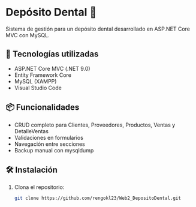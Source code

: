 # Depósito Dental 🦷

Sistema de gestión para un depósito dental desarrollado en ASP.NET Core MVC con MySQL.

## 🧰 Tecnologías utilizadas

- ASP.NET Core MVC (.NET 9.0)
- Entity Framework Core
- MySQL (XAMPP)
- Visual Studio Code

## 📦 Funcionalidades

- CRUD completo para Clientes, Proveedores, Productos, Ventas y DetalleVentas
- Validaciones en formularios
- Navegación entre secciones
- Backup manual con mysqldump

## 🛠 Instalación

1. Clona el repositorio:
   ```bash
   git clone https://github.com/rengokl23/Web2_DepositoDental.git
